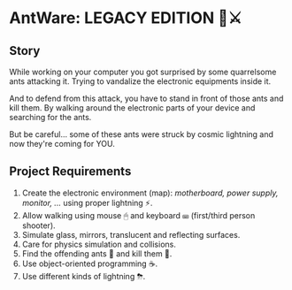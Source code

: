
# AntWare: LEGACY EDITION 🐜⚔

## Story

While working on your computer you got surprised by some quarrelsome ants attacking it.
Trying to vandalize the electronic equipments inside it.

And to defend from this attack, you have to stand in front of those ants and kill them.
By walking around the electronic parts of your device and searching for the ants.

But be careful... some of these ants were struck by cosmic lightning and now they're coming for YOU.

## Project Requirements

1. Create the electronic environment (map): _motherboard, power supply, monitor, ..._ using proper lightning ⚡.
2. Allow walking using mouse 🖱 and keyboard ⌨ (first/third person shooter).
3. Simulate glass, mirrors, translucent and reflecting surfaces.
4. Care for physics simulation and collisions.
5. Find the offending ants 🐜 and kill them 🔪.
6. Use object-oriented programming ☕.
7. Use different kinds of lightning ⛈.
